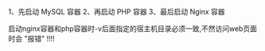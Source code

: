 1、先启动 MySQL 容器
2、再启动 PHP 容器
3、最后启动 Nginx 容器


启动nginx容器和php容器时-v后面指定的宿主机目录必须一致,不然访问web页面时会 "报错" !!!!
